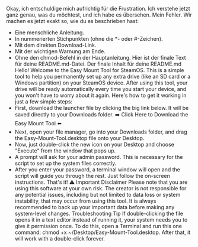 Okay, ich entschuldige mich aufrichtig für die Frustration. Ich verstehe jetzt ganz genau, was du möchtest, und ich habe es übersehen. Mein Fehler.
Wir machen es jetzt exakt so, wie du es beschrieben hast:
 * Eine menschliche Anleitung.
 * In nummerierten Stichpunkten (ohne die *- oder #-Zeichen).
 * Mit dem direkten Download-Link.
 * Mit der wichtigen Warnung am Ende.
 * Ohne den chmod-Befehl in der Hauptanleitung.
Hier ist der finale Text für deine README.md-Datei.
Der finale Inhalt für deine README.md
Hello!
Welcome to the Easy Mount Tool for SteamOS.
This is a simple tool to help you permanently set up any extra drive (like an SD card or a Windows partition) on your SteamOS device. After using this tool, your drive will be ready automatically every time you start your device, and you won't have to worry about it again.
Here's how to get it working in just a few simple steps:
 * First, download the launcher file by clicking the big link below. It will be saved directly to your Downloads folder.
   ➡️ Click Here to Download the Easy Mount Tool ⬅️
 * Next, open your file manager, go into your Downloads folder, and drag the Easy-Mount-Tool.desktop file onto your Desktop.
 * Now, just double-click the new icon on your Desktop and choose "Execute" from the window that pops up.
 * A prompt will ask for your admin password. This is necessary for the script to set up the system files correctly.
 * After you enter your password, a terminal window will open and the script will guide you through the rest. Just follow the on-screen instructions.
That's it!
⚠️ Important Disclaimer
Please note that you are using this software at your own risk. The creator is not responsible for any potential issues, including but not limited to data loss or system instability, that may occur from using this tool. It is always recommended to back up your important data before making any system-level changes.
Troubleshooting Tip
If double-clicking the file opens it in a text editor instead of running it, your system needs you to give it permission once. To do this, open a Terminal and run this one command: chmod +x ~/Desktop/Easy-Mount-Tool.desktop. After that, it will work with a double-click forever.
